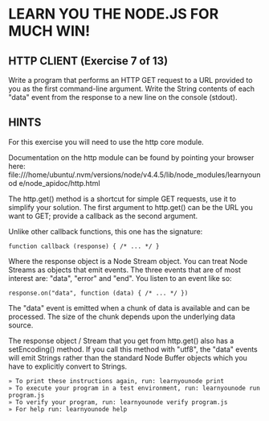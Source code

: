 # LEARN YOU THE NODE.JS FOR MUCH WIN!

## HTTP CLIENT (Exercise 7 of 13)

Write a program that performs an HTTP GET request to a URL provided to you as the first command-line argument. Write the String contents of each "data" event from the response to a new line on the console (stdout).

## HINTS

For this exercise you will need to use the http core module.

Documentation on the http module can be found by pointing your browser here: file:///home/ubuntu/.nvm/versions/node/v4.4.5/lib/node_modules/learnyounod e/node_apidoc/http.html

The http.get() method is a shortcut for simple GET requests, use it to simplify your solution. The first argument to http.get() can be the URL you want to GET; provide a callback as the second argument.

Unlike other callback functions, this one has the signature:

	function callback (response) { /* ... */ }

Where the response object is a Node Stream object. You can treat Node Streams as objects that emit events. The three events that are of most interest are: "data", "error" and "end". You listen to an event like so:

	response.on("data", function (data) { /* ... */ })

The "data" event is emitted when a chunk of data is available and can be processed. The size of the chunk depends upon the underlying data source.

The response object / Stream that you get from http.get() also has a setEncoding() method. If you call this method with "utf8", the "data" events will emit Strings rather than the standard Node Buffer objects which you have to explicitly convert to Strings.

	» To print these instructions again, run: learnyounode print
	» To execute your program in a test environment, run: learnyounode run program.js
	» To verify your program, run: learnyounode verify program.js
	» For help run: learnyounode help

